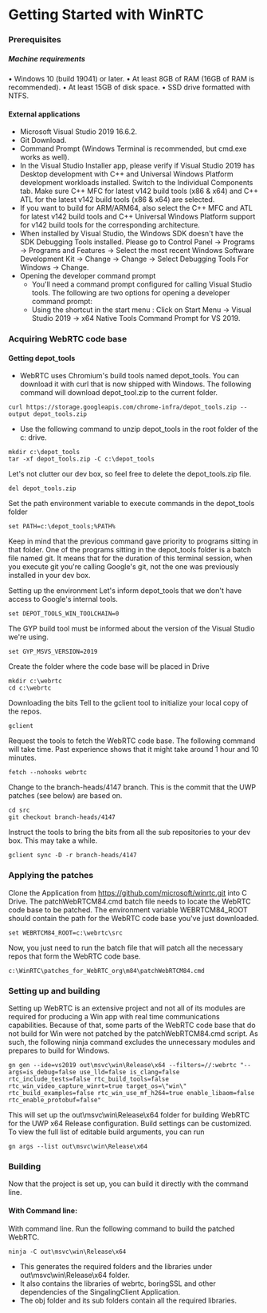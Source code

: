 # Getting Started with WinRTC
### Prerequisites
##### Machine requirements
• Windows 10 (build 19041) or later.
• At least 8GB of RAM (16GB of RAM is recommended).
• At least 15GB of disk space.
• SSD drive formatted with NTFS.
#### External applications
- Microsoft Visual Studio 2019 16.6.2.
- Git Download.
- Command Prompt (Windows Terminal is recommended, but cmd.exe works as well).
- In the Visual Studio Installer app, please verify if Visual Studio 2019 has Desktop development with C++ and Universal Windows Platform development workloads installed. Switch to the Individual Components tab. Make sure C++ MFC for latest v142 build tools (x86 & x64) and C++ ATL for the latest v142 build tools (x86 & x64) are selected.
- If you want to build for ARM/ARM64, also select the C++ MFC and ATL for latest v142 build tools and C++ Universal Windows Platform support for v142 build tools for the corresponding architecture.
- When installed by Visual Studio, the Windows SDK doesn't have the SDK Debugging Tools installed. Please go to Control Panel → Programs → Programs and Features → Select the most recent Windows Software Development Kit → Change → Change → Select Debugging Tools For Windows → Change.
- Opening the developer command prompt
    - You'll need a command prompt configured for calling Visual Studio tools. The following are two options for opening a developer command prompt:
    - Using the shortcut in the start menu : Click on Start Menu → Visual Studio 2019 → x64 Native Tools Command Prompt for VS 2019.
### Acquiring WebRTC code base
#### Getting depot_tools
- WebRTC uses Chromium's build tools named depot_tools. You can download it with curl that is now shipped with Windows. The following command will download depot_tool.zip to the current folder.
```
curl https://storage.googleapis.com/chrome-infra/depot_tools.zip --output depot_tools.zip
```
- Use the following command to unzip depot_tools in the root folder of the c: drive.
```
mkdir c:\depot_tools
tar -xf depot_tools.zip -C c:\depot_tools

```
Let's not clutter our dev box, so feel free to delete the depot_tools.zip file.
```
del depot_tools.zip
```

Set the path environment variable to execute commands in the depot_tools folder
```
set PATH=c:\depot_tools;%PATH%
```
Keep in mind that the previous command gave priority to programs sitting in that folder. One of the programs sitting in the depot_tools folder is a batch file named git. It means that for the duration of this terminal session, when you execute git you're calling Google's git, not the one was previously installed in your dev box.

Setting up the environment
Let's inform depot_tools that we don't have access to Google's internal tools.
```
set DEPOT_TOOLS_WIN_TOOLCHAIN=0
```
The GYP build tool must be informed about the version of the Visual Studio we're using.
```
set GYP_MSVS_VERSION=2019
```

Create the folder where the code base will be placed in Drive
```
mkdir c:\webrtc
cd c:\webrtc
```

Downloading the bits
Tell to the gclient tool to initialize your local copy of the repos.
```
gclient
```
Request the tools to fetch the WebRTC code base. The following command will take time. Past experience shows that it might take around 1 hour and 10 minutes.
```
fetch --nohooks webrtc
```

Change to the branch-heads/4147 branch. This is the commit that the UWP patches (see below) are based on.
```
cd src
git checkout branch-heads/4147
```
Instruct the tools to bring the bits from all the sub repositories to your dev box. This may take a while.
```
gclient sync -D -r branch-heads/4147
```

### Applying the patches
Clone the Application from https://github.com/microsoft/winrtc.git into C Drive. 
The patchWebRTCM84.cmd batch file needs to locate the WebRTC code base to be patched. The environment variable WEBRTCM84_ROOT should contain the path for the WebRTC code base you've just downloaded.
```
set WEBRTCM84_ROOT=c:\webrtc\src
```
Now, you just need to run the batch file that will patch all the necessary repos that form the WebRTC code base.
```
c:\WinRTC\patches_for_WebRTC_org\m84\patchWebRTCM84.cmd
```
### Setting up and building
Setting up WebRTC is an extensive project and not all of its modules are required for producing a Win app with real time communications capabilities. Because of that, some parts of the WebRTC code base that do not build for Win were not patched by the patchWebRTCM84.cmd script. As such, the following ninja command excludes the unnecessary modules and prepares to build for Windows.
```
gn gen --ide=vs2019 out\msvc\win\Release\x64 --filters=//:webrtc "--args=is_debug=false use_lld=false is_clang=false rtc_include_tests=false rtc_build_tools=false rtc_win_video_capture_winrt=true target_os=\"win\" rtc_build_examples=false rtc_win_use_mf_h264=true enable_libaom=false rtc_enable_protobuf=false"
```
This will set up the out\msvc\win\Release\x64 folder for building WebRTC for the UWP x64 Release configuration. Build settings can be customized. To view the full list of editable build arguments, you can run
```
gn args --list out\msvc\win\Release\x64
```
### Building
Now that the project is set up, you can build it directly with the command line.
#### With Command line:
With command line. Run the following command to build the patched WebRTC.
```
ninja -C out\msvc\win\Release\x64
```
- This generates the required folders and the libraries under out\msvc\win\Release\x64 folder.
- It also contains the libraries of webrtc, boringSSL and other dependencies of the SingalingClient Application.
- The obj folder and its sub folders contain all the required libraries.   
